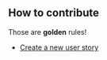 ## How to contribute


Those are **golden** rules!


* [Create a new user story](../../../issues/new?title=Name%20of%20the%20new%20user%20story&labels=help%20wanted,user%20story)
